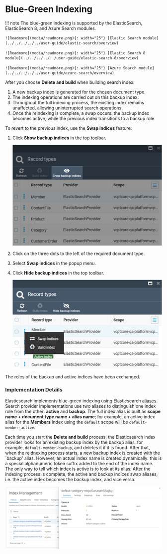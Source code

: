 ﻿# Blue-Green Indexing

!!! note
    The blue-green indexing is supported by the ElasticSearch, ElasticSearch 8, and Azure Search modules.<br>

    ![Readmore](media/readmore.png){: width="25"} [Elastic Search module](../../../../../user-guide/elastic-search/overview)

    ![Readmore](media/readmore.png){: width="25"} [Elastic Search 8 module](../../../../../user-guide/elastic-search-8/overview)

    ![Readmore](media/readmore.png){: width="25"} [Azure Search module](../../../../../user-guide/azure-search/overview)


After you choose **Delete and build** when building search index:

1. A new backup index is generated for the chosen document type.
1. The indexing operations are carried out on this backup index.
1. Throughout the full indexing process, the existing index remains unaffected, allowing uninterrupted search operations.
1. Once the reindexing is complete, a swap occurs: the backup index becomes active, while the previous index transitions to a backup role.

To revert to the previous index, use the **Swap indices** feature:

1. Click **Show backup indices** in the top toolbar.

    ![Backup indices](media/show-backup-indices.png)

1. Click on the three dots to the left of the required document type.
1. Select **Swap indices** in the popup menu.
1. Click **Hide backup indices** in the top toolbar.

    ![Three dots](media/three-dots.png)

The roles of the backup and active indices have been exchanged.

### Implementation Details

Elasticsearch implements blue-green indexing using Elasticsearch [aliases](https://www.elastic.co/guide/en/elasticsearch/reference/current/indices-aliases.html). Search provider implementations use two aliases to distinguish one index role from the other: **active** and **backup**. The full index alias is built as **scope name + document type name + alias name**; for example, an active index alias for the **Members** index using the `default` scope will be `default-member-active`.

Each time you start the **Delete and build** process, the Elasticsearch index provider looks for an existing backup index by the backup alias, for example, `default-member-backup`, and deletes it if it is found. After that, when the reidnexing process starts, a new backup index is created with the `backup' alias. However, an actual index name is created dynamically: this is a special alphanumeric token suffix added to the end of the index name. The only way to tell which index is active is to look at its alias. After the indexing process is complete, the active and backup indices swap aliases, i.e. the active index becomes the backup index, and vice versa.

![Kibana index alias](media/implementation.png)